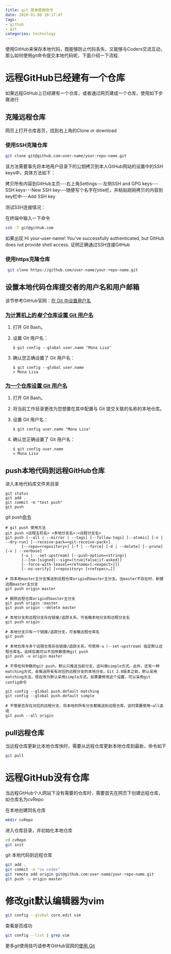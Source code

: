 ```yaml
---
title: git 简单使用命令
date: 2020-01-08 10:17:47
tags:
- github
- git
categories: technology
---
```


使用GitHub来保存本地代码，既能够防止代码丢失，又能够与Coders交流互动，那么如何使用git命令提交本地代码呢，下面介绍一下流程.

<!--more-->

# 远程GitHub已经建有一个仓库

如果远程GitHub上已经建有一个仓库，或者通过网页建成一个仓库，使用如下步骤进行

## 克隆远程仓库

网页上打开仓库首页，找到右上角的Clone or download

### 使用SSH克隆仓库

```bash
git clone git@github.com:user-name/your-repo-name.git
```

该方法需要事先将本地用户目录下的公钥拷贝到本人GitHub网站的设置中的SSH keys中，具体方法如下：

拷贝所有内容到GitHub主页---右上角Settings---左侧SSH and GPG keys---SSH keys---New SSH key---随便写个名字在title栏，并粘贴刚刚拷贝的内容到key栏中---Add SSH key

测试SSH连接情况：

在终端中输入一下命令

```bash
ssh -T git@github.com
```

如果出现 Hi your-user-name! You've successfully authenticated, but GitHub does not provide shell access. 证明正确通过SSH连接GitHub

### 使用https克隆仓库

```bash
 git clone https://github.com/user-name/your-repo-name.git
```

## 设置本地代码仓库提交者的用户名和用户邮箱

该节参考GitHub官网：[在 Git 中设置用户名](https://help.github.com/cn/github/using-git/setting-your-username-in-git)

### [为计算机上的*每个*仓库设置 Git 用户名](https://help.github.com/cn/github/using-git/setting-your-username-in-git#)

1. 打开 Git Bash。

2. 设置 Git 用户名：

   ```shell
   $ git config --global user.name "Mona Lisa"
   ```

3. 确认您正确设置了 Git 用户名：

   ```shell
   $ git config --global user.name
   > Mona Lisa
   ```

### [为一个仓库设置 Git 用户名](https://help.github.com/cn/github/using-git/setting-your-username-in-git#setting-your-git-username-for-a-single-repository)

1. 打开 Git Bash。

2. 将当前工作目录更改为您想要在其中配置与 Git 提交关联的名称的本地仓库。

3. 设置 Git 用户名：

   ```shell
   $ git config user.name "Mona Lisa"
   ```

4. 确认您正确设置了 Git 用户名：

   ```shell
   $ git config user.name
   > Mona Lisa
   ```

## push本地代码到远程GitHub仓库

 进入本地代码库文件夹目录

```shell
git status
git add .
git commit -m "test push"
git push
```

git push[命令](https://www.yiibai.com/git/git_push.html) 

```shell
# git push 使用方法
git push <远程主机名> <本地分支名>:<远程分支名>
git push [--all | --mirror | --tags] [--follow-tags] [--atomic] [-n | --dry-run] [--receive-pack=<git-receive-pack>]
       [--repo=<repository>] [-f | --force] [-d | --delete] [--prune] [-v | --verbose]
       [-u | --set-upstream] [--push-option=<string>]
       [--[no-]signed|--sign=(true|false|if-asked)]
       [--force-with-lease[=<refname>[:<expect>]]]
       [--no-verify] [<repository> [<refspec>…]]

# 将本地master主分支推送到远程仓库origin的master主分支。当master不存在时，新建远程master主分支
git push origin master

# 删除远程仓库origin的master主分支
git push origin :master
git push origin --delete master

# 本地分支和远程分支存在链接/追踪关系，可省略本地分支和远程分支名
git push origin

# 本地分支只有一个链接/追踪分支，可省略远程仓库名
git push

# 本地仓库与多个远程仓库存在链接/追踪关系，可使用-u（--set-upstream）指定默认远程仓库名，这样后面可以不加参数使用git push
git push -u origin master

# 不带任何参数的git push，默认只推送当前分支，这叫做simple方式。此外，还有一种matching方式，会推送所有有对应的远程分支的本地分支。Git 2.0版本之前，默认采用matching方法，现在改为默认采用simple方式。如果要修改这个设置，可以采用git config命令

git config --global push.default matching
git config --global push.default simple

# 不管是否存在对应的远程分支，将本地的所有分支都推送到远程仓库，这时需要使用–all选项
git push --all origin 
```



## pull远程仓库

当远程仓库更新比本地仓库快时，需要从远程仓库更新本地仓库到最新，命令如下

```bash
git pull
```

# 远程GitHub没有仓库

当远程GitHub个人网站下没有需要的仓库时，需要首先在网页下创建远程仓库，如仓库名为cvRepo

在本地创建同名仓库

```bash
mkdir cvRepo
```

进入仓库目录，并初始化本地仓库

```bash
cd cvRepo
git init
```

git 本地代码到远程仓库

```bash
git add .
git commit -m "cv codes"
git remote add origin git@github.com:user-name/your-repo-name.git
git push -u origin master
```

# 修改git默认编辑器为vim

```bash
git config --global core.edit vim
```

查看是否成功

```bash
git config --list | grep vim
```

更多git使用技巧请参考GitHub官网的[使用 Git](https://help.github.com/cn/github/using-git)

